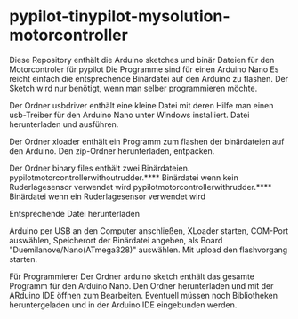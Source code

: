 # pypilot-tinypilot-mysolution-motorcontroller
Diese Repository enthält die Arduino sketches und binär Dateien für den Motorcontroler für pypilot
Die Programme sind für einen Arduino Nano
Es reicht einfach die entsprechende Binärdatei auf den Arduino zu flashen. Der Sketch wird nur benötigt, wenn man selber programmieren möchte.

Der Ordner usbdriver enthält eine kleine Datei mit deren Hilfe man einen usb-Treiber für den Arduino Nano unter Windows installiert.
Datei herunterladen und ausführen.

Der Ordner xloader enthält ein Programm zum flashen der binärdateien auf den Arduino.
Den zip-Ordner herunterladen, entpacken.

Der Ordner binary files enthält zwei Binärdateien. 
pypilotmotorcontrollerwithoutrudder.**** Binärdatei wenn kein Ruderlagesensor verwendet wird
pypilotmotorcontrollerwithrudder.**** Binärdatei wenn ein Ruderlagesensor verwendet wird

Entsprechende Datei herunterladen

Arduino per USB an den Computer anschließen, XLoader starten, COM-Port auswählen, Speicherort der Binärdatei angeben, als Board "Duemilanove/Nano(ATmega328)" auswählen. 
Mit upload den flashvorgang starten.

Für Programmierer
Der Ordner arduino sketch enthält das gesamte Programm für den Arduino Nano.
Den Ordner herunterladen und mit der ARduino IDE öffnen zum Bearbeiten.
Eventuell müssen noch Bibliotheken heruntergeladen und in der Arduino IDE eingebunden werden.

